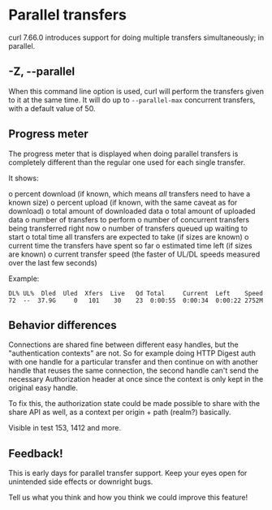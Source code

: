 # Parallel transfers

curl 7.66.0 introduces support for doing multiple transfers simultaneously; in
parallel.

## -Z, --parallel

When this command line option is used, curl will perform the transfers given
to it at the same time. It will do up to `--parallel-max` concurrent
transfers, with a default value of 50.

## Progress meter

The progress meter that is displayed when doing parallel transfers is
completely different than the regular one used for each single transfer.

  It shows:

 o percent download (if known, which means *all* transfers need to have a
   known size)
 o percent upload (if known, with the same caveat as for download)
 o total amount of downloaded data
 o total amount of uploaded data
 o number of transfers to perform
 o number of concurrent transfers being transferred right now
 o number of transfers queued up waiting to start
 o total time all transfers are expected to take (if sizes are known)
 o current time the transfers have spent so far
 o estimated time left (if sizes are known)
 o current transfer speed (the faster of UL/DL speeds measured over the last
   few seconds)

Example:

    DL% UL%  Dled  Uled  Xfers  Live   Qd Total     Current  Left    Speed
    72  --  37.9G     0   101    30    23  0:00:55  0:00:34  0:00:22 2752M

## Behavior differences

Connections are shared fine between different easy handles, but the
"authentication contexts" are not. So for example doing HTTP Digest auth with
one handle for a particular transfer and then continue on with another handle
that reuses the same connection, the second handle can't send the necessary
Authorization header at once since the context is only kept in the original
easy handle.

To fix this, the authorization state could be made possible to share with the
share API as well, as a context per origin + path (realm?) basically.

Visible in test 153, 1412 and more.

## Feedback!

This is early days for parallel transfer support. Keep your eyes open for
unintended side effects or downright bugs.

Tell us what you think and how you think we could improve this feature!

